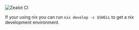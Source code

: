![Zealot CI](https://github.com/SniffBakaSniff/Zealot/actions/workflows/dotnet.yml/badge.svg)


If your using nix you can run `nix develop -c $SHELL` to get a nix development environment.